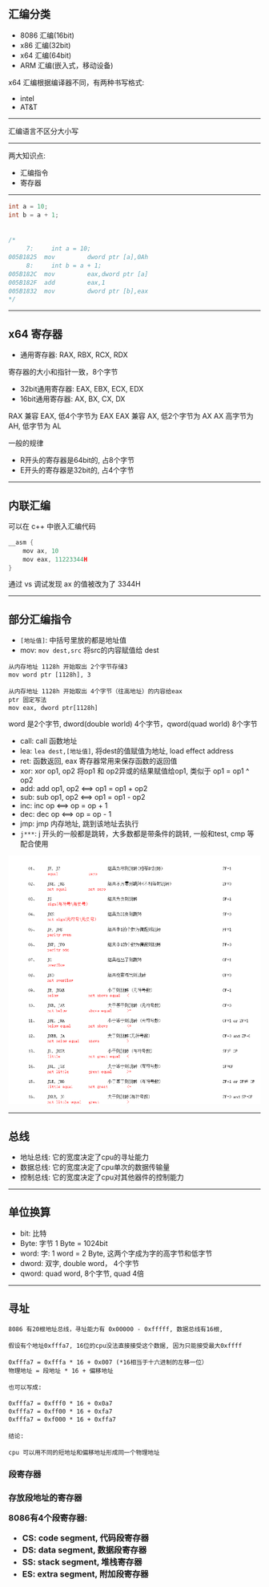 
<h2>汇编分类</h2>

- 8086 汇编(16bit)
- x86 汇编(32bit)
- x64 汇编(64bit)
- ARM 汇编(嵌入式，移动设备)

x64 汇编根据编译器不同，有两种书写格式:

- intel
- AT&T

-----------

汇编语言不区分大小写

-----------

两大知识点:

- 汇编指令
- 寄存器

-----------

```c++
int a = 10;
int b = a + 1;


/*
     7:     int a = 10;
005B1825  mov         dword ptr [a],0Ah  
     8:     int b = a + 1;
005B182C  mov         eax,dword ptr [a]  
005B182F  add         eax,1  
005B1832  mov         dword ptr [b],eax
*/
```

-----------

<h2>x64 寄存器</h2>


- 通用寄存器: RAX, RBX, RCX, RDX

寄存器的大小和指针一致，8个字节


- 32bit通用寄存器: EAX, EBX, ECX, EDX
- 16bit通用寄存器: AX, BX, CX, DX

RAX 兼容 EAX, 低4个字节为 EAX
EAX 兼容 AX, 低2个字节为 AX
AX 高字节为 AH, 低字节为 AL

一般的规律

- R开头的寄存器是64bit的, 占8个字节
- E开头的寄存器是32bit的, 占4个字节

-----------

<h2>内联汇编</h2>

可以在 c++ 中嵌入汇编代码

```c++
__asm {
    mov ax, 10
    mov eax, 11223344H
}
```

通过 vs 调试发现 ax 的值被改为了 3344H

-------------------
<h2>部分汇编指令</h2>

- `[地址值]`: 中括号里放的都是地址值
- mov: `mov dest,src` 将src的内容赋值给 dest

```
从内存地址 1128h 开始取出 2个字节存储3
mov word ptr [1128h], 3

从内存地址 1128h 开始取出 4个字节（往高地址）的内容给eax
ptr 固定写法
mov eax, dword ptr[1128h]
```

word 是2个字节, dword(double world) 4个字节，qword(quad world) 8个字节

- call: call 函数地址
- lea: `lea dest,[地址值]`, 将dest的值赋值为地址, load effect address
- ret: 函数返回, eax 寄存器常用来保存函数的返回值
- xor: xor op1, op2 将op1 和 op2异或的结果赋值给op1, 类似于 op1 = op1 ^ op2
- add: add op1, op2  <==> op1 = op1 + op2
- sub: sub op1, op2  <==> op1 = op1 - op2
- inc: inc op  <==> op = op + 1
- dec: dec op  <==> op = op - 1
- jmp: jmp 内存地址, 跳到该地址去执行
- `j***`: j 开头的一般都是跳转，大多数都是带条件的跳转, 一般和test, cmp 等配合使用

<img src="0.png">

-------------

<h2>总线</h2>

- 地址总线: 它的宽度决定了cpu的寻址能力
- 数据总线: 它的宽度决定了cpu单次的数据传输量
- 控制总线: 它的宽度决定了cpu对其他器件的控制能力

-------------

<h2>单位换算</h2>

- bit: 比特
- Byte: 字节  1 Byte = 1024bit
- word: 字: 1 word = 2 Byte, 这两个字成为字的高字节和低字节
- dword: 双字, double word， 4个字节
- qword: quad word, 8个字节, quad 4倍


-------------

<h2>寻址</h2>

```
8086 有20根地址总线，寻址能力有 0x00000 - 0xfffff, 数据总线有16根, 

假设有个地址0xfffa7, 16位的cpu没法直接接受这个数据, 因为只能接受最大0xffff

0xfffa7 = 0xfffa * 16 + 0x007 (*16相当于十六进制的左移一位）
物理地址 = 段地址 * 16 + 偏移地址

也可以写成:

0xfffa7 = 0xfff0 * 16 + 0x0a7
0xfffa7 = 0xff00 * 16 + 0xfa7
0xfffa7 = 0xf000 * 16 + 0xffa7

结论:

cpu 可以用不同的短地址和偏移地址形成同一个物理地址
```
<h3>段寄存器<h3>

存放段地址的寄存器

8086有4个段寄存器:

- CS: code segment, 代码段寄存器
- DS: data segment, 数据段寄存器
- SS: stack segment, 堆栈寄存器
- ES: extra segment, 附加段寄存器

